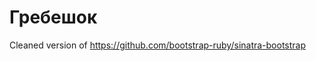 Гребешок
=======================

Cleaned version of https://github.com/bootstrap-ruby/sinatra-bootstrap
